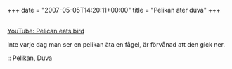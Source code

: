 +++
date = "2007-05-05T14:20:11+00:00"
title = "Pelikan äter duva"
+++

<div class="middle">
  <br /> <a href="http://www.youtube.com/watch?v=QNNl_uWmQXE">YouTube: Pelican eats bird</a>
</div>

Inte varje dag man ser en pelikan äta en fågel, är förvånad att den gick ner.

:: Pelikan, Duva

<small></small>
